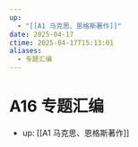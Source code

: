 ```yaml
---
up:
  - "[[A1 马克思、恩格斯著作]]"
date: 2025-04-17
ctime: 2025-04-17T15:13:01
aliases:
  - 专题汇编
---
```


# A16 专题汇编

- up: [[A1 马克思、恩格斯著作]]

